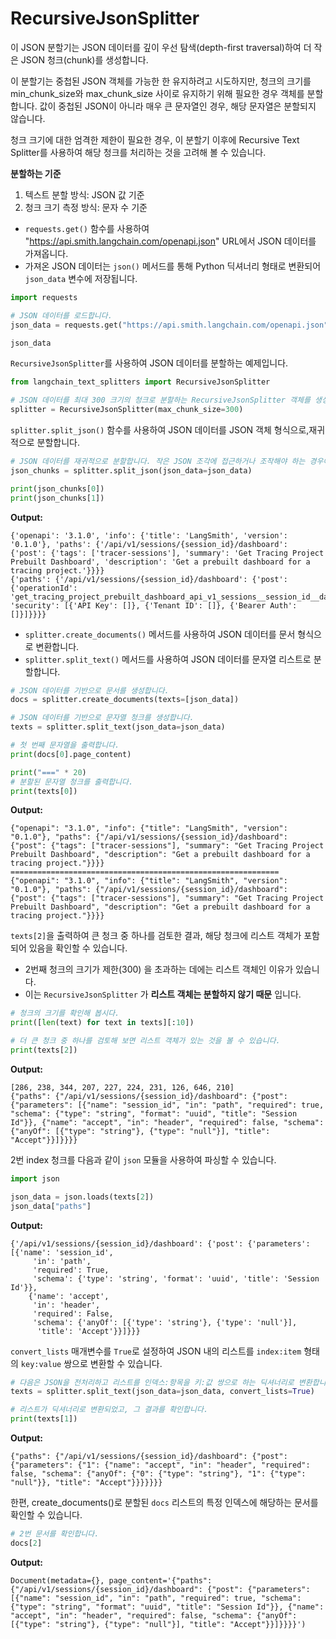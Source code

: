 # RecursiveJsonSplitter

이 JSON 분할기는 JSON 데이터를 깊이 우선 탐색(depth-first traversal)하여 더 작은 JSON 청크(chunk)를 생성합니다.

이 분할기는 중첩된 JSON 객체를 가능한 한 유지하려고 시도하지만, 청크의 크기를 min_chunk_size와 max_chunk_size 사이로 유지하기 위해 필요한 경우 객체를 분할합니다. 값이 중첩된 JSON이 아니라 매우 큰 문자열인 경우, 해당 문자열은 분할되지 않습니다.

청크 크기에 대한 엄격한 제한이 필요한 경우, 이 분할기 이후에 Recursive Text Splitter를 사용하여 해당 청크를 처리하는 것을 고려해 볼 수 있습니다.

**분할하는 기준**

1. 텍스트 분할 방식: JSON 값 기준
2. 청크 크기 측정 방식: 문자 수 기준

- `requests.get()` 함수를 사용하여 "https://api.smith.langchain.com/openapi.json" URL에서 JSON 데이터를 가져옵니다.
- 가져온 JSON 데이터는 `json()` 메서드를 통해 Python 딕셔너리 형태로 변환되어 `json_data` 변수에 저장됩니다.

```python
import requests

# JSON 데이터를 로드합니다.
json_data = requests.get("https://api.smith.langchain.com/openapi.json").json()
```

```python
json_data
```

`RecursiveJsonSplitter`를 사용하여 JSON 데이터를 분할하는 예제입니다.

```python
from langchain_text_splitters import RecursiveJsonSplitter

# JSON 데이터를 최대 300 크기의 청크로 분할하는 RecursiveJsonSplitter 객체를 생성합니다.
splitter = RecursiveJsonSplitter(max_chunk_size=300)
```

`splitter.split_json()` 함수를 사용하여 JSON 데이터를 JSON 객체 형식으로,재귀적으로 분할합니다.

```python
# JSON 데이터를 재귀적으로 분할합니다. 작은 JSON 조각에 접근하거나 조작해야 하는 경우에 사용합니다.
json_chunks = splitter.split_json(json_data=json_data)
```

```python
print(json_chunks[0])
print(json_chunks[1])
```

**Output:**

```
{'openapi': '3.1.0', 'info': {'title': 'LangSmith', 'version': '0.1.0'}, 'paths': {'/api/v1/sessions/{session_id}/dashboard': {'post': {'tags': ['tracer-sessions'], 'summary': 'Get Tracing Project Prebuilt Dashboard', 'description': 'Get a prebuilt dashboard for a tracing project.'}}}}
{'paths': {'/api/v1/sessions/{session_id}/dashboard': {'post': {'operationId': 'get_tracing_project_prebuilt_dashboard_api_v1_sessions__session_id__dashboard_post', 'security': [{'API Key': []}, {'Tenant ID': []}, {'Bearer Auth': []}]}}}}
```

- `splitter.create_documents()` 메서드를 사용하여 JSON 데이터를 문서 형식으로 변환합니다.
- `splitter.split_text()` 메서드를 사용하여 JSON 데이터를 문자열 리스트로 분할합니다.

```python
# JSON 데이터를 기반으로 문서를 생성합니다.
docs = splitter.create_documents(texts=[json_data])

# JSON 데이터를 기반으로 문자열 청크를 생성합니다.
texts = splitter.split_text(json_data=json_data)

# 첫 번째 문자열을 출력합니다.
print(docs[0].page_content)

print("===" * 20)
# 분할된 문자열 청크를 출력합니다.
print(texts[0])
```

**Output:**

```
{"openapi": "3.1.0", "info": {"title": "LangSmith", "version": "0.1.0"}, "paths": {"/api/v1/sessions/{session_id}/dashboard": {"post": {"tags": ["tracer-sessions"], "summary": "Get Tracing Project Prebuilt Dashboard", "description": "Get a prebuilt dashboard for a tracing project."}}}}
============================================================
{"openapi": "3.1.0", "info": {"title": "LangSmith", "version": "0.1.0"}, "paths": {"/api/v1/sessions/{session_id}/dashboard": {"post": {"tags": ["tracer-sessions"], "summary": "Get Tracing Project Prebuilt Dashboard", "description": "Get a prebuilt dashboard for a tracing project."}}}}
```

`texts[2]`을 출력하여 큰 청크 중 하나를 검토한 결과, 해당 청크에 리스트 객체가 포함되어 있음을 확인할 수 있습니다.

- 2번째 청크의 크기가 제한(300) 을 초과하는 데에는 리스트 객체인 이유가 있습니다.
- 이는 `RecursiveJsonSplitter` 가 **리스트 객체는 분할하지 않기 때문** 입니다.

```python
# 청크의 크기를 확인해 봅시다.
print([len(text) for text in texts][:10])

# 더 큰 청크 중 하나를 검토해 보면 리스트 객체가 있는 것을 볼 수 있습니다.
print(texts[2])
```

**Output:**

```
[286, 238, 344, 207, 227, 224, 231, 126, 646, 210]
{"paths": {"/api/v1/sessions/{session_id}/dashboard": {"post": {"parameters": [{"name": "session_id", "in": "path", "required": true, "schema": {"type": "string", "format": "uuid", "title": "Session Id"}}, {"name": "accept", "in": "header", "required": false, "schema": {"anyOf": [{"type": "string"}, {"type": "null"}], "title": "Accept"}}]}}}}
```

2번 index 청크를 다음과 같이 `json` 모듈을 사용하여 파싱할 수 있습니다.

```python
import json

json_data = json.loads(texts[2])
json_data["paths"]
```

**Output:**

```
{'/api/v1/sessions/{session_id}/dashboard': {'post': {'parameters': [{'name': 'session_id',
     'in': 'path',
     'required': True,
     'schema': {'type': 'string', 'format': 'uuid', 'title': 'Session Id'}},
    {'name': 'accept',
     'in': 'header',
     'required': False,
     'schema': {'anyOf': [{'type': 'string'}, {'type': 'null'}],
      'title': 'Accept'}}]}}}
```

`convert_lists` 매개변수를 `True`로 설정하여 JSON 내의 리스트를 `index:item` 형태의 `key:value` 쌍으로 변환할 수 있습니다.

```python
# 다음은 JSON을 전처리하고 리스트를 인덱스:항목을 키:값 쌍으로 하는 딕셔너리로 변환합니다.
texts = splitter.split_text(json_data=json_data, convert_lists=True)
```

```python
# 리스트가 딕셔너리로 변환되었고, 그 결과를 확인합니다.
print(texts[1])
```

**Output:**

```
{"paths": {"/api/v1/sessions/{session_id}/dashboard": {"post": {"parameters": {"1": {"name": "accept", "in": "header", "required": false, "schema": {"anyOf": {"0": {"type": "string"}, "1": {"type": "null"}}, "title": "Accept"}}}}}}}
```

한편, create_documents()로 분할된 `docs` 리스트의 특정 인덱스에 해당하는 문서를 확인할 수 있습니다.

```python
# 2번 문서를 확인합니다.
docs[2]
```

**Output:**

```
Document(metadata={}, page_content='{"paths": {"/api/v1/sessions/{session_id}/dashboard": {"post": {"parameters": [{"name": "session_id", "in": "path", "required": true, "schema": {"type": "string", "format": "uuid", "title": "Session Id"}}, {"name": "accept", "in": "header", "required": false, "schema": {"anyOf": [{"type": "string"}, {"type": "null"}], "title": "Accept"}}]}}}}')
```
